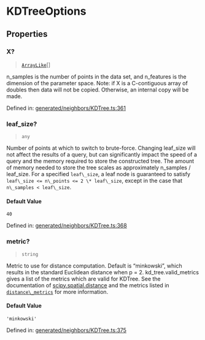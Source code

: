# KDTreeOptions

## Properties

### X?

> [`ArrayLike`](../types/ArrayLike.md)[]

n\_samples is the number of points in the data set, and n\_features is the dimension of the parameter space. Note: if X is a C-contiguous array of doubles then data will not be copied. Otherwise, an internal copy will be made.

Defined in:  [generated/neighbors/KDTree.ts:361](https://github.com/transitive-bullshit/scikit-learn-ts/blob/b59c1ff/packages/sklearn/src/generated/neighbors/KDTree.ts#L361)

### leaf\_size?

> `any`

Number of points at which to switch to brute-force. Changing leaf\_size will not affect the results of a query, but can significantly impact the speed of a query and the memory required to store the constructed tree. The amount of memory needed to store the tree scales as approximately n\_samples / leaf\_size. For a specified `leaf\_size`, a leaf node is guaranteed to satisfy `leaf\_size <= n\_points <= 2 \* leaf\_size`, except in the case that `n\_samples < leaf\_size`.

#### Default Value

`40`

Defined in:  [generated/neighbors/KDTree.ts:368](https://github.com/transitive-bullshit/scikit-learn-ts/blob/b59c1ff/packages/sklearn/src/generated/neighbors/KDTree.ts#L368)

### metric?

> `string`

Metric to use for distance computation. Default is “minkowski”, which results in the standard Euclidean distance when p = 2. kd\_tree.valid\_metrics gives a list of the metrics which are valid for KDTree. See the documentation of [scipy.spatial.distance](https://docs.scipy.org/doc/scipy/reference/spatial.distance.html) and the metrics listed in [`distance\_metrics`](sklearn.metrics.pairwise.distance_metrics.html#sklearn.metrics.pairwise.distance_metrics "sklearn.metrics.pairwise.distance_metrics") for more information.

#### Default Value

`'minkowski'`

Defined in:  [generated/neighbors/KDTree.ts:375](https://github.com/transitive-bullshit/scikit-learn-ts/blob/b59c1ff/packages/sklearn/src/generated/neighbors/KDTree.ts#L375)
